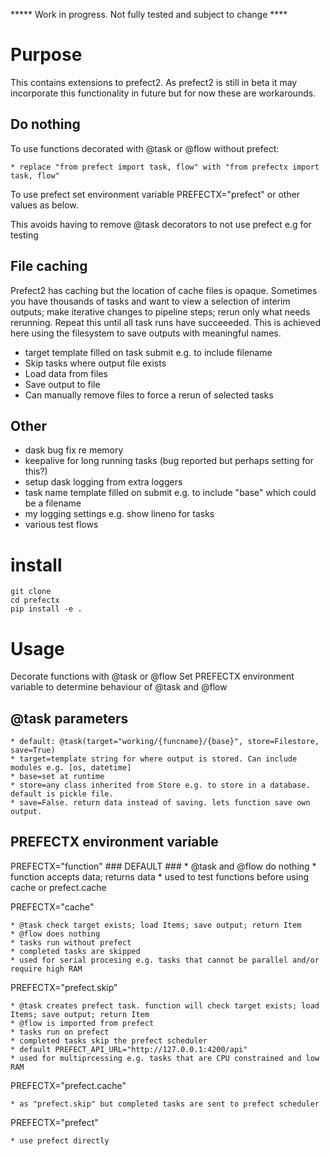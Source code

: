 
***** Work in progress. Not fully tested and subject to change ****

Purpose
=======

This contains extensions to prefect2. As prefect2 is still in beta it may incorporate this functionality in future but for now these are workarounds.

Do nothing
----------

To use functions decorated with @task or @flow without prefect:

    * replace "from prefect import task, flow" with "from prefectx import task, flow"

To use prefect set environment variable PREFECTX="prefect" or other values as below.

This avoids having to remove @task decorators to not use prefect e.g for testing

File caching
------------

Prefect2 has caching but the location of cache files is opaque. Sometimes you have thousands of tasks and want to view a selection of interim outputs; make iterative changes to pipeline steps; rerun only what needs rerunning. Repeat this until all task runs have succeeeded. This is achieved here using the filesystem to save outputs with meaningful names.

* target template filled on task submit e.g. to include filename
* Skip tasks where output file exists
* Load data from files
* Save output to file
* Can manually remove files to force a rerun of selected tasks

Other
-----

* dask bug fix re memory
* keepalive for long running tasks (bug reported but perhaps setting for this?)
* setup dask logging from extra loggers
* task name template filled on submit e.g. to include "base" which could be a filename
* my logging settings e.g. show lineno for tasks
* various test flows

install
=======

```
git clone
cd prefectx
pip install -e .
```

Usage
=====

Decorate functions with @task or @flow
Set PREFECTX environment variable to determine behaviour of @task and @flow

@task parameters
----------------

    * default: @task(target="working/{funcname}/{base}", store=Filestore, save=True)
    * target=template string for where output is stored. Can include modules e.g. [os, datetime]
    * base=set at runtime
    * store=any class inherited from Store e.g. to store in a database. default is pickle file. 
    * save=False. return data instead of saving. lets function save own output.


PREFECTX environment variable
-----------------------------

PREFECTX="function" ### DEFAULT ###
    * @task and @flow do nothing
    * function accepts data; returns data
    * used to test functions before using cache or prefect.cache

PREFECTX="cache"

    * @task check target exists; load Items; save output; return Item
    * @flow does nothing
    * tasks run without prefect
    * completed tasks are skipped
    * used for serial procesing e.g. tasks that cannot be parallel and/or require high RAM

PREFECTX="prefect.skip"

    * @task creates prefect task. function will check target exists; load Items; save output; return Item
    * @flow is imported from prefect
    * tasks run on prefect
    * completed tasks skip the prefect scheduler
    * default PREFECT_API_URL="http://127.0.0.1:4200/api"
    * used for multiprcessing e.g. tasks that are CPU constrained and low RAM

PREFECTX="prefect.cache"

    * as "prefect.skip" but completed tasks are sent to prefect scheduler

PREFECTX="prefect"

    * use prefect directly

